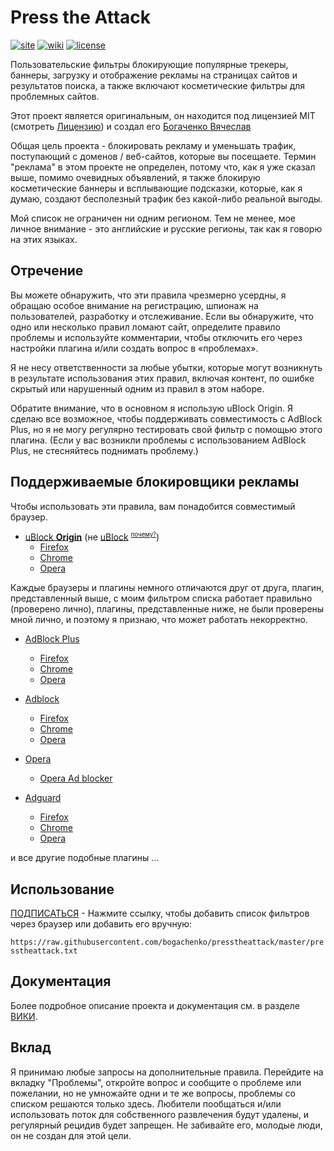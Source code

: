 <!--
This file is part of the Press the Attack project,
Copyright (c) 2018 Bogachenko Vyacheslav

Press the Attack is a free project: you can distribute it and/or modify
it in accordance with the MIT license published by the Massachusetts Institute of Technology.

The Press the Attack project is distributed in the hope that it will be useful,
and is provided "AS IS", WITHOUT ANY WARRANTY, EXPRESSLY EXPRESSED OR IMPLIED.
WE ARE NOT RESPONSIBLE FOR ANY DAMAGES DUE TO THE USE OF THIS PROJECT OR ITS PARTS.
For more information, see the MIT license.

Author: Bogachenko Vyacheslav <https://github.com/bogachenko>
Email: bogachenkove@gmail.com
Github: https://github.com/bogachenko/presstheattack/
Last modified: 24 November 2018
License: MIT <https://github.com/bogachenko/presstheattack/blob/master/LICENSE.md>
Problem reports: https://github.com/bogachenko/presstheattack/issues
Title: README.ru-RU.md
URL: https://raw.githubusercontent.com/bogachenko/presstheattack/master/README.ru-RU.md
Wiki: https://github.com/bogachenko/presstheattack/wiki

Download the entire Press the Attack project at https://github.com/bogachenko/presstheattack/archive/master.zip -->

# Press the Attack
[![site](https://img.shields.io/badge/site-up-%233fb912.svg)](https://bogachenko.github.io/presstheattack/)
[![wiki](https://img.shields.io/badge/wiki-up-%233fb912.svg)](https://github.com/bogachenko/presstheattack/wiki)
[![license](https://img.shields.io/badge/license-MIT-%233fb912.svg)](https://raw.githubusercontent.com/bogachenko/presstheattack/master/LICENSE.md)

Пользовательские фильтры блокирующие популярные трекеры, баннеры, загрузку и отображение рекламы на страницах сайтов и результатов поиска, а также включают косметические фильтры для проблемных сайтов.

Этот проект является оригинальным, он находится под лицензией MIT (смотреть [Лицензию](https://raw.githubusercontent.com/bogachenko/presstheattack/master/LICENSE.md)) и создал его [Богаченко Вячеслав](https://github.com/bogachenko)

Общая цель проекта - блокировать рекламу и уменьшать трафик, поступающий с доменов / веб-сайтов, которые вы посещаете.
Термин "реклама" в этом проекте не определен, потому что, как я уже сказал выше, помимо очевидных объявлений, я также блокирую косметические баннеры и всплывающие подсказки, которые, как я думаю, создают бесполезный трафик без какой-либо реальной выгоды.

Мой список не ограничен ни одним регионом. Тем не менее, мое личное внимание - это английские и русские регионы, так как я говорю на этих языках.

## Отречение

Вы можете обнаружить, что эти правила чрезмерно усердны, я обращаю особое внимание на регистрацию, шпионаж на пользователей, разработку и отслеживание.
Если вы обнаружите, что одно или несколько правил ломают сайт, определите правило проблемы и используйте комментарии, чтобы отключить его через настройки плагина и/или создать вопрос в «проблемах».

Я не несу ответственности за любые убытки, которые могут возникнуть в результате использования этих правил, включая контент, по ошибке скрытый или нарушенный одним из правил в этом наборе.

Обратите внимание, что в основном я использую uBlock Origin. Я сделаю все возможное, чтобы поддерживать совместимость с AdBlock Plus, но я не могу регулярно тестировать свой фильтр с помощью этого плагина. (Если у вас возникли проблемы с использованием AdBlock Plus, не стесняйтесь поднимать проблему.)

## Поддерживаемые блокировщики рекламы

Чтобы использовать эти правила, вам понадобится совместимый браузер.

* [uBlock **Origin**](https://github.com/gorhill/uBlock) (не [uBlock](https://www.ublock.org) <sup><small>[почему?](https://github.com/bogachenko/presstheattack/wiki/uBlock-Origin-vs-uBlock)</small></sup>)
	* [Firefox](https://addons.mozilla.org/addon/ublock-origin/)
	* [Chrome](https://chrome.google.com/webstore/detail/ublock-origin/cjpalhdlnbpafiamejdnhcphjbkeiagm)
	* [Opera](https://addons.opera.com/en/extensions/details/ublock/)

Каждые браузеры и плагины немного отличаются друг от друга, плагин, представленный выше, с моим фильтром списка работает правильно (проверено лично), плагины, представленные ниже, не были проверены мной лично, и поэтому я признаю, что может работать некорректно.

* [AdBlock Plus](https://adblockplus.org/)
	* [Firefox](https://addons.mozilla.org/en/firefox/addon/adblock-plus/)
	* [Chrome](https://chrome.google.com/webstore/detail/cfhdojbkjhnklbpkdaibdccddilifddb)
	* [Opera](https://addons.opera.com/en/extensions/details/adblock-plus/)

* [Adblock](https://getadblock.com/)
	* [Firefox](https://addons.mozilla.org/en/firefox/addon/adblock-for-firefox)
	* [Chrome](https://chrome.google.com/webstore/detail/adblock/gighmmpiobklfepjocnamgkkbiglidom)
	* [Opera](https://addons.opera.com/en/extensions/details/adblock/)

* [Opera](https://opera.com)
    * [Opera Ad blocker](https://addons.opera.com/en/extensions/details/opera-ad-blocker/)
	
* [Adguard](https://adguard.com)
    * [Firefox](https://addons.mozilla.org/en/firefox/addon/adguard-adblocker/)
	* [Chrome](https://chrome.google.com/webstore/detail/adguard-adblocker/bgnkhhnnamicmpeenaelnjfhikgbkllg/)
	* [Opera](https://addons.opera.com/en/extensions/details/adguard/)
  
и все другие подобные плагины ...

## Использование

[ПОДПИСАТЬСЯ](https://subscribe.adblockplus.org/?location=https%3A%2F%2Fraw.githubusercontent.com%2Fbogachenko%2Fpresstheattack%2Fmaster%2Fpresstheattack.txt&title=Press%20the%20Attack) - Нажмите ссылку, чтобы добавить список фильтров через браузер или добавить его вручную:

`https://raw.githubusercontent.com/bogachenko/presstheattack/master/presstheattack.txt`

## Документация

Более подробное описание проекта и документация см. в разделе [ВИКИ](https://github.com/bogachenko/presstheattack/wiki).

## Вклад

Я принимаю любые запросы на дополнительные правила. Перейдите на вкладку "Проблемы", откройте вопрос и сообщите о проблеме или пожелании, но не умножайте одни и те же вопросы, проблемы со списком решаются только здесь.
Любители пообщаться и/или использовать поток для собственного развлечения будут удалены, и регулярный рецидив будет запрещен.
Не забивайте его, молодые люди, он не создан для этой цели.